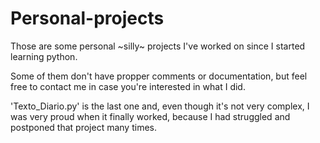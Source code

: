 # Personal-projects

Those are some personal ~silly~ projects I've worked on since I started learning python.

Some of them don't have propper comments or documentation, but feel free to contact me in case you're interested in what I did.

'Texto_Diario.py' is the last one and, even though it's not very complex, I was very proud when it finally worked, because I had struggled and postponed that project many times.
